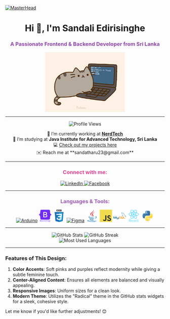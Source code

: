 [![MasterHead](https://camo.githubusercontent.com/66d5459b94ff97cceba37596abfcb3761516822938691965a7920ef6139b31ab/68747470733a2f2f646576656c6f706572732e67697068792e636f6d2f6272616e63682f6d61737465722f7374617469632f6170692d63393965333533663736316433313833323263383533633033656263663231622e676966)](https://nerdtechlk.com/?i=1)
<h1 align="center">Hi 👋, I'm Sandali Edirisinghe</h1>
<h3 align="center" style="color: #8e44ad;">A Passionate Frontend & Backend Developer from Sri Lanka</h3>

<div align="center">
  <img align="center" alt="Coding" src="https://raw.githubusercontent.com/ForgoneReality/ForgoneReality/master/pusheen.gif" width="50%">
</div>

---

<p align="center">
  <img src="https://komarev.com/ghpvc/?username=sandatharu23&label=Profile%20views&color=ff69b4&style=flat" alt="Profile Views" />
</p>

<div align="center">
  🌟 I’m currently working at <a href="https://nerdtechlk.com/?i=1"><b>NerdTech</b></a> <br>
  📖 I’m studying at <b>Java Institute for Advanced Technology, Sri Lanka</b> <br>
  💻 <a href="https://nerdtechlk.com/?i=1">Check out my projects here</a> <br>
  ✉️ Reach me at **sandatharu23@gmail.com** <br>
</div>

---

<h3 align="center" style="color: #e84393;">Connect with me:</h3>
<p align="center">
  <a href="https://linkedin.com/in/sandali-edirisinghe" target="_blank">
    <img src="https://raw.githubusercontent.com/rahuldkjain/github-profile-readme-generator/master/src/images/icons/Social/linked-in-alt.svg" alt="LinkedIn" height="30" width="40"/>
  </a>
  <a href="https://fb.com/sandali.edirisinghe" target="_blank">
    <img src="https://raw.githubusercontent.com/rahuldkjain/github-profile-readme-generator/master/src/images/icons/Social/facebook.svg" alt="Facebook" height="30" width="40"/>
  </a>
</p>

---

<h3 align="center" style="color: #9b59b6;">Languages & Tools:</h3>
<p align="center">
  <a href="https://www.arduino.cc/" target="_blank"><img src="https://cdn.worldvectorlogo.com/logos/arduino-1.svg" alt="Arduino" width="40" height="40" /></a>
  <a href="https://getbootstrap.com" target="_blank"><img src="https://raw.githubusercontent.com/devicons/devicon/master/icons/bootstrap/bootstrap-plain-wordmark.svg" alt="Bootstrap" width="40" height="40" /></a>
  <a href="https://www.w3schools.com/css/" target="_blank"><img src="https://raw.githubusercontent.com/devicons/devicon/master/icons/css3/css3-original-wordmark.svg" alt="CSS3" width="40" height="40" /></a>
  <a href="https://www.figma.com/" target="_blank"><img src="https://www.vectorlogo.zone/logos/figma/figma-icon.svg" alt="Figma" width="40" height="40" /></a>
  <a href="https://www.java.com" target="_blank"><img src="https://raw.githubusercontent.com/devicons/devicon/master/icons/java/java-original.svg" alt="Java" width="40" height="40" /></a>
  <a href="https://developer.mozilla.org/en-US/docs/Web/JavaScript" target="_blank"><img src="https://raw.githubusercontent.com/devicons/devicon/master/icons/javascript/javascript-original.svg" alt="JavaScript" width="40" height="40" /></a>
  <a href="https://www.mysql.com/" target="_blank"><img src="https://raw.githubusercontent.com/devicons/devicon/master/icons/mysql/mysql-original-wordmark.svg" alt="MySQL" width="40" height="40" /></a>
  <a href="https://reactjs.org/" target="_blank"><img src="https://raw.githubusercontent.com/devicons/devicon/master/icons/react/react-original-wordmark.svg" alt="React" width="40" height="40" /></a>
  <a href="https://www.python.org" target="_blank"><img src="https://raw.githubusercontent.com/devicons/devicon/master/icons/python/python-original.svg" alt="Python" width="40" height="40" /></a>
</p>

---

<div align="center">
  <img src="https://github-readme-stats.vercel.app/api?username=sandatharu23&show_icons=true&theme=radical" alt="GitHub Stats" width="400" height="200">
  <img src="https://github-readme-streak-stats.herokuapp.com/?user=sandatharu23&theme=radical" alt="GitHub Streak" width="400" height="200">
</div>

<div align="center">
  <img src="https://github-readme-stats.vercel.app/api/top-langs?username=sandatharu23&show_icons=true&theme=radical&layout=compact" alt="Most Used Languages" width="400" height="200">
</div>

---

### Features of This Design:
1. **Color Accents**: Soft pinks and purples reflect modernity while giving a subtle feminine touch.
2. **Center-Aligned Content**: Ensures all elements are balanced and visually appealing.
3. **Responsive Images**: Uniform sizes for a clean look.
4. **Modern Theme**: Utilizes the "Radical" theme in the GitHub stats widgets for a sleek, cohesive style.

Let me know if you'd like further adjustments! 😊
